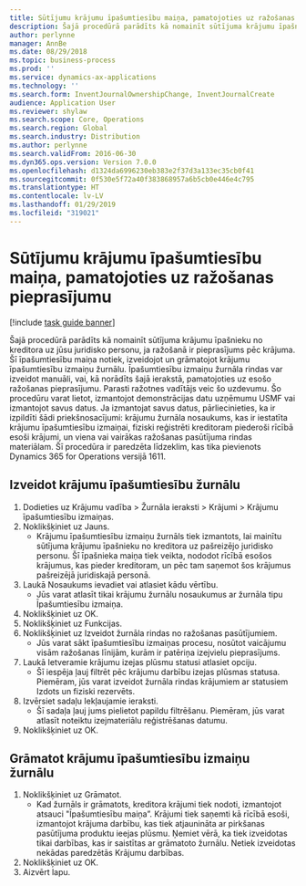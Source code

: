 ```yaml
---
title: Sūtījumu krājumu īpašumtiesību maiņa, pamatojoties uz ražošanas pieprasījumu
description: Šajā procedūrā parādīts kā nomainīt sūtījuma krājumu īpašnieku no kreditora uz jūsu juridisko personu, ja ražošanā ir pieprasījums pēc krājuma.
author: perlynne
manager: AnnBe
ms.date: 08/29/2018
ms.topic: business-process
ms.prod: ''
ms.service: dynamics-ax-applications
ms.technology: ''
ms.search.form: InventJournalOwnershipChange, InventJournalCreate
audience: Application User
ms.reviewer: shylaw
ms.search.scope: Core, Operations
ms.search.region: Global
ms.search.industry: Distribution
ms.author: perlynne
ms.search.validFrom: 2016-06-30
ms.dyn365.ops.version: Version 7.0.0
ms.openlocfilehash: d1324da6996230eb383e2f37d3a133ec35cb0f41
ms.sourcegitcommit: 0f530e5f72a40f383868957a6b5cb0e446e4c795
ms.translationtype: HT
ms.contentlocale: lv-LV
ms.lasthandoff: 01/29/2019
ms.locfileid: "319021"
---
```

# <a name="change-the-ownership-of-consignment-inventory-based-on-production-demand"></a>Sūtījumu krājumu īpašumtiesību maiņa, pamatojoties uz ražošanas pieprasījumu

[!include [task guide banner](../../includes/task-guide-banner.md)]

Šajā procedūrā parādīts kā nomainīt sūtījuma krājumu īpašnieku no kreditora uz jūsu juridisko personu, ja ražošanā ir pieprasījums pēc krājuma. Šī īpašumtiesību maiņa notiek, izveidojot un grāmatojot krājumu īpašumtiesību izmaiņu žurnālu. Īpašumtiesību izmaiņu žurnāla rindas var izveidot manuāli, vai, kā norādīts šajā ierakstā, pamatojoties uz esošo ražošanas pieprasījumu. Parasti ražotnes vadītājs veic šo uzdevumu. Šo procedūru varat lietot, izmantojot demonstrācijas datu uzņēmumu USMF vai izmantojot savus datus. Ja izmantojat savus datus, pārliecinieties, ka ir izpildīti šādi priekšnosacījumi: krājumu žurnāla nosaukums, kas ir iestatīta krājumu īpašumtiesību izmaiņai, fiziski reģistrēti kreditoram piederoši rīcībā esoši krājumi, un viena vai vairākas ražošanas pasūtījuma rindas materiālam. Šī procedūra ir paredzēta līdzeklim, kas tika pievienots Dynamics 365 for Operations versijā 1611.


## <a name="create-an-inventory-ownership-journal"></a>Izveidot krājumu īpašumtiesību žurnālu
1. Dodieties uz Krājumu vadība > Žurnāla ieraksti > Krājumi > Krājumu īpašumtiesību izmaiņas.
2. Noklikšķiniet uz Jauns.
    * Krājumu īpašumtiesību izmaiņu žurnāls tiek izmantots, lai mainītu sūtījuma krājumu īpašnieku no kreditora uz pašreizējo juridisko personu. Šī īpašnieka maiņa tiek veikta, nododot rīcībā esošos krājumus, kas pieder kreditoram, un pēc tam saņemot šos krājumus pašreizējā juridiskajā personā.  
3. Laukā Nosaukums ievadiet vai atlasiet kādu vērtību.
    * Jūs varat atlasīt tikai krājumu žurnālu nosaukumus ar žurnāla tipu Īpašumtiesību izmaiņa.  
4. Noklikšķiniet uz OK.
5. Noklikšķiniet uz Funkcijas.
6. Noklikšķiniet uz Izveidot žurnāla rindas no ražošanas pasūtījumiem.
    * Jūs varat sākt īpašumtiesību izmaiņas procesu, nosūtot vaicājumu visām ražošanas līnijām, kurām ir patēriņa izejvielu pieprasījums.  
7. Laukā Ietveramie krājumu izejas plūsmu statusi atlasiet opciju.
    * Šī iespēja ļauj filtrēt pēc krājumu darbību izejas plūsmas statusa. Piemēram, jūs varat izveidot žurnāla rindas krājumiem ar statusiem Izdots un fiziski rezervēts.  
8. Izvērsiet sadaļu Iekļaujamie ieraksti.
    * Šī sadaļa ļauj jums pielietot papildu filtrēšanu. Piemēram, jūs varat atlasīt noteiktu izejmateriālu reģistrēšanas datumu.  
9. Noklikšķiniet uz OK.

## <a name="post-the-inventory-ownership-change-journal"></a>Grāmatot krājumu īpašumtiesību izmaiņu žurnālu
1. Noklikšķiniet uz Grāmatot.
    * Kad žurnāls ir grāmatots, kreditora krājumi tiek nodoti, izmantojot atsauci "Īpašumtiesību maiņa”. Krājumi tiek saņemti kā rīcībā esoši, izmantojot krājuma darbību, kas tiek atjaunināta ar pirkšanas pasūtījuma produktu ieejas plūsmu. Ņemiet vērā, ka tiek izveidotas tikai darbības, kas ir saistītas ar grāmatoto žurnālu. Netiek izveidotas nekādas paredzētās Krājumu darbības.  
2. Noklikšķiniet uz OK.
3. Aizvērt lapu.

